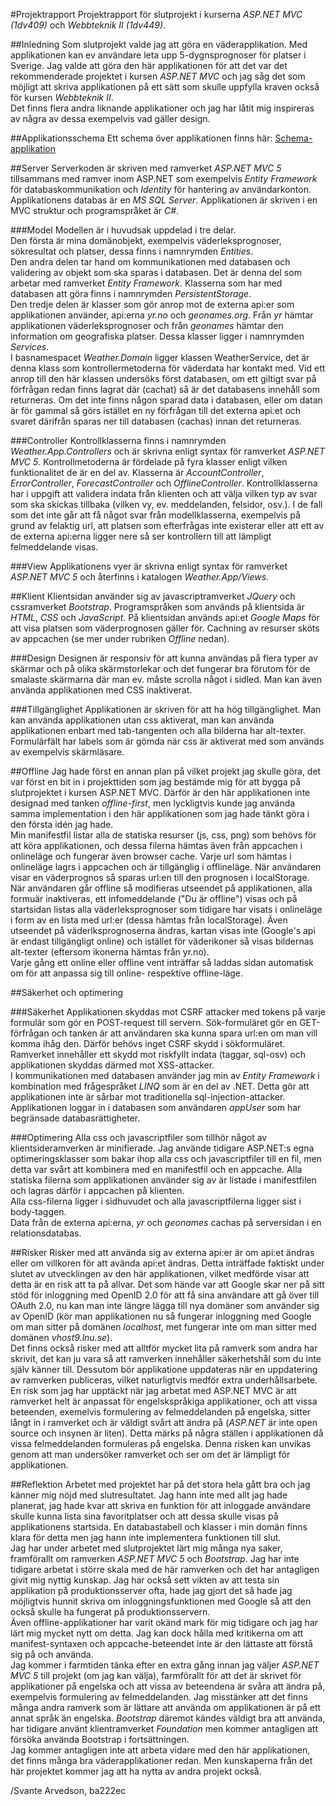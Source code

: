 ﻿#Projektrapport
Projektrapport för slutprojekt i kurserna *ASP.NET MVC (1dv409)* och *Webbteknik II (1dv449)*.

##Inledning
Som slutprojekt valde jag att göra en väderapplikation. Med applikationen kan ev användare 
leta upp 5-dygnsprognoser för platser i Sverige. Jag valde att göra den här applikationen 
för att det var det rekommenderade projektet i kursen *ASP.NET MVC* och jag såg det som 
möjligt att skriva applikationen på ett sätt som skulle uppfylla kraven också för kursen 
*Webbteknik II*.    
Det finns flera andra liknande applikationer och jag har låtit mig inspireras av några av 
dessa exempelvis vad gäller design.

##Applikationsschema
Ett schema över applikationen finns här: [Schema-applikation](https://github.com/ba222ec/IDV449_ba222ec/blob/master/projekt/Doc/Schema-applikation.png)

##Server
Serverkoden är skriven med ramverket *ASP.NET MVC 5* tillsammans med ramver inom ASP.NET 
som exempelvis *Entity Framework* för databaskommunikation och *Identity* för hantering 
av användarkonton. Applikationens databas är en *MS SQL Server*. Applikationen är skriven 
i en MVC struktur och programspråket är *C#*.

###Model
Modellen är i huvudsak uppdelad i tre delar.    
Den första är mina domänobjekt, exempelvis väderleksprognoser, sökresultat och platser, 
dessa finns i namnrymden *Entities*.    
Den andra delen tar hand om kommunikationen med databasen och validering av objekt som 
ska sparas i databasen. Det är denna del som arbetar med ramverket *Entity Framework*. 
Klasserna som har med databasen att göra finns i namnrymden *PersistentStorage*.    
Den tredje delen är klasser som gör anrop mot de externa api:er som applikationen 
använder, api:erna *yr.no* och *geonames.org*. Från *yr* hämtar applikationen 
väderleksprognoser och från *geonames* hämtar den information om geografiska platser. 
Dessa klasser ligger i namnrymden *Services*.    
I basnamespacet *Weather.Domain* ligger klassen WeatherService, det är denna klass som 
kontrollermetoderna för väderdata har kontakt med. Vid ett anrop till den här klassen 
undersöks först databasen, om ett giltigt svar på förfrågan redan finns lagrat där 
(cachat) så är det databasens innehåll som returneras. Om det inte finns någon sparad 
data i databasen, eller om datan är för gammal så görs istället en ny förfrågan till 
det externa api:et och svaret därifrån sparas ner till databasen (cachas) innan det 
returneras.

###Controller
Kontrollklasserna finns i namnrymden *Weather.App.Controllers* och är skrivna enligt 
syntax för ramverket *ASP.NET MVC 5*. Kontrollmetoderna är fördelade på fyra klasser 
enligt vilken funktionalitet de är en del av. Klasserna är *AccountController*, 
*ErrorController*, *ForecastController* och *OfflineController*. Kontrollklasserna har 
i uppgift att validera indata från klienten och att välja vilken typ av svar som ska 
skickas tillbaka (vilken vy, ev. meddelanden, felsidor, osv.). I de fall som det inte 
går att få något svar från modellklasserna, exempelvis på grund av felaktig url, att 
platsen som efterfrågas inte existerar eller att ett av de externa api:erna ligger 
nere så ser kontrollern till att lämpligt felmeddelande visas.

###View
Applikationens vyer är skrivna enligt syntax för ramverket *ASP.NET MVC 5* och återfinns 
i katalogen *Weather.App/Views*.

##Klient
Klientsidan använder sig av javascriptramverket *JQuery* och cssramverket *Bootstrap*. 
Programspråken som används på klientsida är *HTML*, *CSS* och *JavaScript*. På 
klientsidan används api:et *Google Maps* för att visa platsen som väderprognosen gäller 
för. Cachning av resurser sköts av appcachen (se mer under rubriken *Offline* nedan).

###Design
Designen är responsiv för att kunna användas på flera typer av skärmar och på olika 
skärmstorlekar och det fungerar bra förutom för de smalaste skärmarna där man 
ev. måste scrolla något i sidled. Man kan även använda applikationen med CSS 
inaktiverat.

###Tillgänglighet
Applikationen är skriven för att ha hög tillgänglighet. Man kan använda applikationen 
utan css aktiverat, man kan använda applikationen enbart med tab-tangenten och alla 
bilderna har alt-texter. Formulärfält har labels som är gömda när css är aktiverat 
med som används av exempelvis skärmläsare.

##Offline
Jag hade först en annan plan på vilket projekt jag skulle göra, det var först en 
bit in i projekttiden som jag bestämde mig för att bygga på slutprojektet i 
kursen ASP.NET MVC. Därför är den här applikationen inte designad med tanken 
*offline-first*, men lyckligtvis kunde jag använda samma implementation i den här 
applikationen som jag hade tänkt göra i den första idén jag hade.    
Min manifestfil listar alla de statiska resurser (js, css, png) som behövs för att 
köra applikationen, och dessa filerna hämtas även från appcachen i onlineläge och 
fungerar även browser cache. Varje url som hämtas i onlineläge lagrs i appcachen 
och är tillgänglig i offlineläge. När användaren visar en väderprognos så sparas 
url:en till den prognosen i localStorage. När användaren går offline så modifieras 
utseendet på applikationen, alla formuär inaktiveras, ett infomeddelande 
("Du är offline") visas och på startsidan listas alla väderleksprognoser som 
tidigare har visats i onlineläge i form av en lista med url:er (dessa hämtas från 
localStorage). Även utseendet på väderlksprognoserna ändras, kartan visas inte 
(Google's api är endast tillgängligt online) och istället för väderikoner så visas 
bildernas alt-texter (eftersom ikonerna hämtas från yr.no).    
Varje gång ett online eller offline vent inträffar så laddas sidan automatisk om 
för att anpassa sig till online- respektive offline-läge.

##Säkerhet och optimering

###Säkerhet
Applikationen skyddas mot CSRF attacker med tokens på varje formulär som gör en 
POST-request till servern. Sök-formuläret gör en GET-förfrågan och tanken är att 
användaren ska kunna spara url:en om man vill komma ihåg den. Därför behövs inget 
CSRF skydd i sökformuläret.    
Ramverket innehåller ett skydd mot riskfyllt indata (taggar, sql-osv) och 
applikationen skyddas därmed mot XSS-attacker.    
I kommunikationen med databasen använder jag min av *Entity Framework* i 
kombination med frågespråket *LINQ* som är en del av .NET. Detta gör att 
applikationen inte är sårbar mot traditionella sql-injection-attacker.    
Applikationen loggar in i databasen som användaren *appUser* som har begränsade 
databasrättigheter.

###Optimering
Alla css och javascriptfiler som tillhör något av klientsideramverken är 
minifierade. Jag använde tidigare ASP.NET:s egna optimeringsklasser som bakar 
ihop alla css och javascriptfiler till en fil, men detta var svårt att kombinera 
med en manifestfil och en appcache. Alla statiska filerna som applikationen använder 
sig av är listade i manifestfilen och lagras därför i appcachen på klienten.    
Alla css-filerna ligger i sidhuvudet och alla javascriptfilerna ligger sist i 
body-taggen.    
Data från de externa api:erna, *yr* och *geonames* cachas på serversidan i en 
relationsdatabas.

##Risker
Risker med att använda sig av externa api:er är om api:et ändras eller om villkoren 
för att avända api:et ändras. Detta inträffade faktiskt under slutet av utvecklingen 
av den här applikationen, vilket medförde visar att detta är en risk att ta på allvar. 
Det som hände var att Google skar ner på sitt stöd för inloggning med OpenID 2.0 för 
att få sina användare att gå över till OAuth 2.0, nu kan man inte längre lägga till 
nya domäner som använder sig av OpenID (kör man applikationen nu så fungerar 
inloggning med Google om man sitter på domänen *localhost*, met fungerar inte om 
man sitter med domänen *vhost9.lnu.se*).    
Det finns också risker med att alltför mycket lita på ramverk som andra har skrivit, 
det kan ju vara så att ramverken innehåller säkerhetshål som du inte själv känner 
till. Dessutom bör applikatione uppdateras när en uppdatering av ramverken publiceras, 
vilket naturligtvis medför extra underhållsarbete.    
En risk som jag har upptäckt när jag arbetat med ASP.NET MVC är att ramverket helt är 
anpassat för engelskspråkiga applikationer, och att vissa beteenden, exemelvis 
formulering av felmeddelanden på engelska, sitter långt in i ramverket och är väldigt 
svårt att ändra på (*ASP.NET* är inte open source och insynen är liten). Detta märks 
på några ställen i applikationen då vissa felmeddelanden formuleras på engelska. Denna 
risken kan unvikas genom att man undersöker ramverket och ser om det är lämpligt för 
applikationen.

##Reflektion
Arbetet med projektet har på det stora hela gått bra och jag känner mig nöjd med 
slutresultatet. Jag hann inte med allt jag hade planerat, jag hade kvar att skriva 
en funktion för att inloggade användare skulle kunna lista sina favoritplatser och 
att dessa skulle visas på applikationens startsida. En databastabell och klasser 
i min domän finns klara för detta men jag hann inte implementera funktionen till 
slut.    
Jag har under arbetet med slutprojektet lärt mig många nya saker, framförallt om 
ramverken *ASP.NET MVC 5* och *Bootstrap*. Jag har inte tidigare arbetat i större 
skala med de här ramverken och det har antagligen givit mig nyttig kunskap. Jag har 
också sett vikten av att testa sin applikation på produktionsserver ofta, hade jag 
gjort det så hade jag möjligtvis hunnit skriva om inloggningsfunktionen med Google 
så att den också skulle ha fungerat på produktionsservern.    
Även offline-applikationer har varit okänd mark för mig tidigare och jag har lärt 
mig mycket nytt om detta. Jag kan dock hålla med kritikerna om att manifest-syntaxen 
och appcache-beteendet inte är den lättaste att förstå sig på och använda.    
Jag kommer i farmtiden tänka efter en extra gång innan jag väljer *ASP.NET MVC 5* 
till projekt (om jag kan välja), farmförallt för att det är skrivet för applikationer 
på engelska och att vissa av beteendena är svåra att ändra på, exempelvis formulering 
av felmeddelanden. Jag misstänker att det finns många andra ramverk som är lättare 
att använda om applikationen är på ett annat språk än engelska. *Bootstrap* däremot 
kändes väldigt bra att använda, har tidigare använt klientramverket *Foundation* 
men kommer antagligen att försöka använda Bootstrap i fortsättningen.    
Jag kommer antagligen inte att arbeta vidare med den här applikationen, det finns 
många bra väderapplikationer redan. Men kunskaperna från det här projektet kommer 
jag att ha nytta av andra projekt också.

/Svante Arvedson, ba222ec